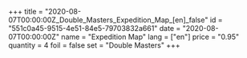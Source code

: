 +++
title = "2020-08-07T00:00:00Z_Double_Masters_Expedition_Map_[en]_false"
id = "551c0a45-9515-4e51-84e5-79703832a661"
date = "2020-08-07T00:00:00Z"
name = "Expedition Map"
lang = ["en"]
price = "0.95"
quantity = 4
foil = false
set = "Double Masters"
+++
